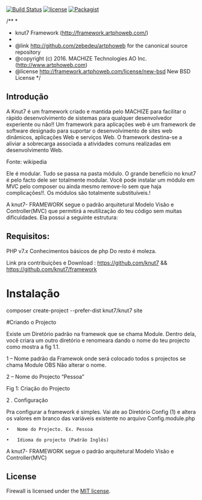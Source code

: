 [![Build Status](https://travis-ci.org/knut7/knut7.svg?branch=master)](https://travis-ci.org/Knut7/Knut7)
[![license](https://img.shields.io/github/license/Knut7/Knut7.svg)]()
[![Packagist](https://img.shields.io/packagist/v/Knut7/Knut7.svg)]()

/**
 *
 * knut7 Framework (http://framework.artphoweb.com/)
 *
 * @link      http://github.com/zebedeu/artphoweb for the canonical source repository
 * @copyright (c) 2016.  MACHIZE Technologies AO Inc. (http://www.artphoweb.com)
 * @license   http://framework.artphoweb.com/license/new-bsd New BSD License
 */




## Introdução
A Knut7 é um framework criado e mantida pelo MACHIZE para facilitar o rápido desenvolvimento de sistemas para qualquer desenvolvedor experiente ou não!!
Um framework para aplicações web é um framework de software designado para suportar o desenvolvimento de sites web dinâmicos, aplicações Web e serviços Web. O framework destina-se a aliviar a sobrecarga associada a atividades comuns realizadas em desenvolvimento Web.

Fonte: wikipedia

Ele é modular. Tudo se passa na pasta módulo. O grande benefício no knut7 é pelo facto dele ser totalmente modular. Você pode instalar um módulo em MVC pelo composer ou ainda mesmo remove-lo sem que haja complicações!!. Os módulos são totalmente substituíveis.!

A knut7- FRAMEWORK segue o padrão arquitetural Modelo Visão e Controller(MVC) que permitirá a reutilização do teu código sem muitas dificuldades. Ela possui a seguinte estrutura:

## Requisitos:
PHP v7.x
Conhecimentos básicos de php
Do resto é moleza.

Link pra contribuições e Download : https://github.com/knut7 && https://github.com/knut7/framework




# Instalação

composer create-project --prefer-dist knut7/knut7 site

#Criando o Projecto

Existe um Diretório padrão na framewok que se chama Module. Dentro dela, você criara um outro diretório e renomeara dando o nome do teu projecto como mostra a fig 1.1. 

1 – Nome padrão da Framewok onde será colocado todos s projectos se chama Module
OBS Não alterar o nome.

2 – Nome do Projecto “Pessoa”

Fig 1: Criação do Projecto
 

2 . Configuração

Pra configurar a framework é simples. Vai ate ao Diretório Config (1) e altera os valores em branco das variáveis existente no arquivo Config.module.php

	•	Nome do Projecto. Ex. Pessoa

	•	Idioma do projecto (Padrão Inglês)


A knut7- FRAMEWORK segue o padrão arquitetural Modelo Visão e Controller(MVC)


## License

Firewall is licensed under the [MIT license](LICENSE).
